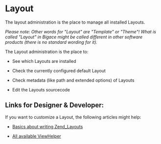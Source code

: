# Layout

The layout administration is the place to manage all installed Layouts. 

*Please note: Other words for "Layout" are "Template" or "Theme"! What is called "Layout" in Bigace might be called different in other software products (there is no standard wording for it).* 

The Layout administration is the place to:


*  See which Layouts are installed

*  Check the currently configured default Layout

*  Check metadata (like path and extended options) of Layouts

*  Edit the Layouts sourcecode

## Links for Designer & Developer:

If you want to customize a Layout, the following articles might help:


*  [Basics about writing Zend_Layouts](developer/zendtemplate)

*  [All available ViewHelper](developer/viewhelper)

